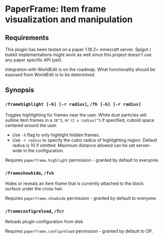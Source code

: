 # PaperFrame: Item frame visualization and manipulation

## Requirements

This plugin has been tested on a paper 1.18.2+ minecraft server. Spigot / bukkit implementations might work as well since this project doesn't use any paper specific API (yet).

Integration with WorldEdit is on the roadmap. What functionality should be exposed from WorldEdit is to be determined.

## Synopsis

### `/framehighlight [-h] [-r radius]`, `/fh [-h] [-r radius]`

Toggles highlighting for frames near the user. White dust particles will outline item frames in a `20^3`, or `(2 x radius)^3` if specified, cuboid space centered around the user.

* Use `-h` flag to only highlight hidden frames.
* Use `-r radius` to specify the cubic radius of highlighting region. Default radius is 10 if omitted. Maximum distance allowed can be set server-wide in the configuration.

Requires `paperframe.highlight` permission - granted by default to everyone.

### `/frameshowhide`, `/fsh`

Hides or reveals an item frame that is currently attached to the block surface under the cross hair.

Requires `paperframe.showhide` permission - granted by default to everyone.

### `/frameconfigreload`, `/fcr`

Reloads plugin configuration from disk

Requires `paperframe.configreload` permission - granted by default to OP.